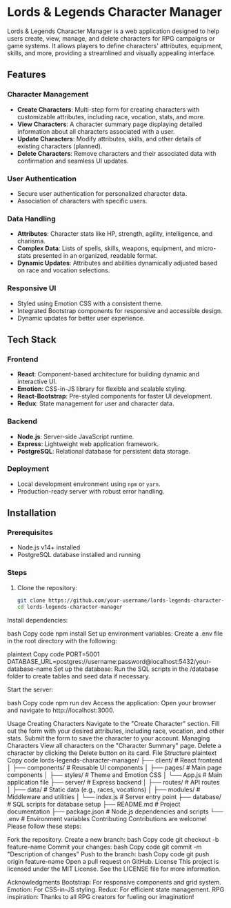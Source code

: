 # Lords & Legends Character Manager

Lords & Legends Character Manager is a web application designed to help users create, view, manage, and delete characters for RPG campaigns or game systems. It allows players to define characters' attributes, equipment, skills, and more, providing a streamlined and visually appealing interface.

## Features

### Character Management
- **Create Characters**: Multi-step form for creating characters with customizable attributes, including race, vocation, stats, and more.
- **View Characters**: A character summary page displaying detailed information about all characters associated with a user.
- **Update Characters**: Modify attributes, skills, and other details of existing characters (planned).
- **Delete Characters**: Remove characters and their associated data with confirmation and seamless UI updates.

### User Authentication
- Secure user authentication for personalized character data.
- Association of characters with specific users.

### Data Handling
- **Attributes**: Character stats like HP, strength, agility, intelligence, and charisma.
- **Complex Data**: Lists of spells, skills, weapons, equipment, and micro-stats presented in an organized, readable format.
- **Dynamic Updates**: Attributes and abilities dynamically adjusted based on race and vocation selections.

### Responsive UI
- Styled using Emotion CSS with a consistent theme.
- Integrated Bootstrap components for responsive and accessible design.
- Dynamic updates for better user experience.

## Tech Stack

### Frontend
- **React**: Component-based architecture for building dynamic and interactive UI.
- **Emotion**: CSS-in-JS library for flexible and scalable styling.
- **React-Bootstrap**: Pre-styled components for faster UI development.
- **Redux**: State management for user and character data.

### Backend
- **Node.js**: Server-side JavaScript runtime.
- **Express**: Lightweight web application framework.
- **PostgreSQL**: Relational database for persistent data storage.

### Deployment
- Local development environment using `npm` or `yarn`.
- Production-ready server with robust error handling.

## Installation

### Prerequisites
- Node.js v14+ installed
- PostgreSQL database installed and running

### Steps
1. Clone the repository:
   ```bash
   git clone https://github.com/your-username/lords-legends-character-manager.git
   cd lords-legends-character-manager
Install dependencies:

bash
Copy code
npm install
Set up environment variables: Create a .env file in the root directory with the following:

plaintext
Copy code
PORT=5001
DATABASE_URL=postgres://username:password@localhost:5432/your-database-name
Set up the database: Run the SQL scripts in the /database folder to create tables and seed data if necessary.

Start the server:

bash
Copy code
npm run dev
Access the application: Open your browser and navigate to http://localhost:3000.

Usage
Creating Characters
Navigate to the "Create Character" section.
Fill out the form with your desired attributes, including race, vocation, and other stats.
Submit the form to save the character to your account.
Managing Characters
View all characters on the "Character Summary" page.
Delete a character by clicking the Delete button on its card.
File Structure
plaintext
Copy code
lords-legends-character-manager/
├── client/               # React frontend
│   ├── components/       # Reusable UI components
│   ├── pages/            # Main page components
│   ├── styles/           # Theme and Emotion CSS
│   └── App.js            # Main application file
├── server/               # Express backend
│   ├── routes/           # API routes
│   ├── data/             # Static data (e.g., races, vocations)
│   ├── modules/          # Middleware and utilities
│   └── index.js          # Server entry point
├── database/             # SQL scripts for database setup
├── README.md             # Project documentation
├── package.json          # Node.js dependencies and scripts
└── .env                  # Environment variables
Contributing
Contributions are welcome! Please follow these steps:

Fork the repository.
Create a new branch:
bash
Copy code
git checkout -b feature-name
Commit your changes:
bash
Copy code
git commit -m "Description of changes"
Push to the branch:
bash
Copy code
git push origin feature-name
Open a pull request on GitHub.
License
This project is licensed under the MIT License. See the LICENSE file for more information.

Acknowledgments
Bootstrap: For responsive components and grid system.
Emotion: For CSS-in-JS styling.
Redux: For efficient state management.
RPG inspiration: Thanks to all RPG creators for fueling our imagination!
